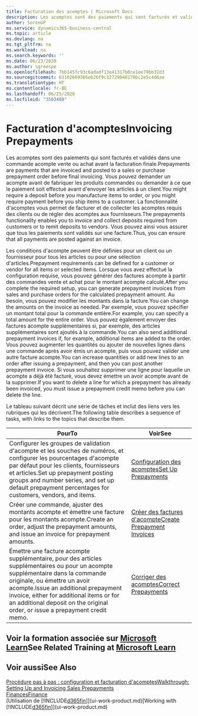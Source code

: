 ```yaml
---
title: Facturation des acomptes | Microsoft Docs
description: Les acomptes sont des paiements qui sont facturés et validés dans une commande acompte vente ou achat avant la facturation finale. Vous pouvez demander un acompte avant de fabriquer les produits commandés ou demander à ce que le paiement soit effectué avant d'envoyer les articles à un client. La fonctionnalité d'acomptes vous permet de facturer et de collecter les acomptes requis des clients ou de régler des acomptes aux fournisseurs. Vous pouvez ainsi vous assurer que tous les paiements sont validés sur une facture.
author: SorenGP
ms.service: dynamics365-business-central
ms.topic: article
ms.devlang: na
ms.tgt_pltfrm: na
ms.workload: na
ms.search.keywords: ''
ms.date: 06/23/2020
ms.author: sgroespe
ms.openlocfilehash: 7bb145fc93c6adadf13e41317b0ce1ee79bb32d3
ms.sourcegitcommit: 63102669366eb26f9c32729848170bc2e5c4d6ae
ms.translationtype: HT
ms.contentlocale: fr-BE
ms.lasthandoff: 06/25/2020
ms.locfileid: "3503480"
---
```

# <a name="invoicing-prepayments"></a><span data-ttu-id="48b2e-106">Facturation d'acomptes</span><span class="sxs-lookup"><span data-stu-id="48b2e-106">Invoicing Prepayments</span></span>

<span data-ttu-id="48b2e-107">Les acomptes sont des paiements qui sont facturés et validés dans une commande acompte vente ou achat avant la facturation finale.</span><span class="sxs-lookup"><span data-stu-id="48b2e-107">Prepayments are payments that are invoiced and posted to a sales or purchase prepayment order before final invoicing.</span></span> <span data-ttu-id="48b2e-108">Vous pouvez demander un acompte avant de fabriquer les produits commandés ou demander à ce que le paiement soit effectué avant d'envoyer les articles à un client.</span><span class="sxs-lookup"><span data-stu-id="48b2e-108">You might require a deposit before you manufacture items to order, or you might require payment before you ship items to a customer.</span></span> <span data-ttu-id="48b2e-109">La fonctionnalité d'acomptes vous permet de facturer et de collecter les acomptes requis des clients ou de régler des acomptes aux fournisseurs.</span><span class="sxs-lookup"><span data-stu-id="48b2e-109">The prepayments functionality enables you to invoice and collect deposits required from customers or to remit deposits to vendors.</span></span> <span data-ttu-id="48b2e-110">Vous pouvez ainsi vous assurer que tous les paiements sont validés sur une facture.</span><span class="sxs-lookup"><span data-stu-id="48b2e-110">Thus, you can ensure that all payments are posted against an invoice.</span></span>  

 <span data-ttu-id="48b2e-111">Les conditions d'acompte peuvent être définies pour un client ou un fournisseur pour tous les articles ou pour une sélection d'articles.</span><span class="sxs-lookup"><span data-stu-id="48b2e-111">Prepayment requirements can be defined for a customer or vendor for all items or selected items.</span></span> <span data-ttu-id="48b2e-112">Lorsque vous avez effectué la configuration requise, vous pouvez générer des factures acompte à partir des commandes vente et achat pour le montant acompte calculé.</span><span class="sxs-lookup"><span data-stu-id="48b2e-112">After you complete the required setup, you can generate prepayment invoices from sales and purchase orders for the calculated prepayment amount.</span></span> <span data-ttu-id="48b2e-113">Au besoin, vous pouvez modifier les montants dans la facture.</span><span class="sxs-lookup"><span data-stu-id="48b2e-113">You can change the amounts on the invoice as needed.</span></span> <span data-ttu-id="48b2e-114">Par exemple, vous pouvez spécifier un montant total pour la commande entière.</span><span class="sxs-lookup"><span data-stu-id="48b2e-114">For example, you can specify a total amount for the entire order.</span></span> <span data-ttu-id="48b2e-115">Vous pouvez également envoyer des factures acompte supplémentaires si, par exemple, des articles supplémentaires sont ajoutés à la commande.</span><span class="sxs-lookup"><span data-stu-id="48b2e-115">You can also send additional prepayment invoices if, for example, additional items are added to the order.</span></span> <span data-ttu-id="48b2e-116">Vous pouvez augmenter les quantités ou ajouter de nouvelles lignes dans une commande après avoir émis un acompte, puis vous pouvez valider une autre facture acompte.</span><span class="sxs-lookup"><span data-stu-id="48b2e-116">You can increase quantities or add new lines to an order after issuing a prepayment, and then you can post another prepayment invoice.</span></span> <span data-ttu-id="48b2e-117">Si vous souhaitez supprimer une ligne pour laquelle un acompte a déjà été facturé, vous devez émettre un avoir acompte avant de la supprimer.</span><span class="sxs-lookup"><span data-stu-id="48b2e-117">If you want to delete a line for which a prepayment has already been invoiced, you must issue a prepayment credit memo before you can delete the line.</span></span>  

 <span data-ttu-id="48b2e-118">Le tableau suivant décrit une série de tâches et inclut des liens vers les rubriques qui les décrivent.</span><span class="sxs-lookup"><span data-stu-id="48b2e-118">The following table describes a sequence of tasks, with links to the topics that describe them.</span></span>

|<span data-ttu-id="48b2e-119">**Pour**</span><span class="sxs-lookup"><span data-stu-id="48b2e-119">**To**</span></span>|<span data-ttu-id="48b2e-120">**Voir**</span><span class="sxs-lookup"><span data-stu-id="48b2e-120">**See**</span></span>|  
|------------|-------------|  
|<span data-ttu-id="48b2e-121">Configurer les groupes de validation d'acompte et les souches de numéros, et configurer les pourcentages d'acompte par défaut pour les clients, fournisseurs et articles.</span><span class="sxs-lookup"><span data-stu-id="48b2e-121">Set up prepayment posting groups and number series, and set up default prepayment percentages for customers, vendors, and items.</span></span>|[<span data-ttu-id="48b2e-122">Configuration des acomptes</span><span class="sxs-lookup"><span data-stu-id="48b2e-122">Set Up Prepayments</span></span>](finance-set-up-prepayments.md)|
|<span data-ttu-id="48b2e-123">Créer une commande, ajuster des montants acompte et émettre une facture pour les montants acompte.</span><span class="sxs-lookup"><span data-stu-id="48b2e-123">Create an order, adjust the prepayment amounts, and issue an invoice for prepayment amounts.</span></span>|[<span data-ttu-id="48b2e-124">Créer des factures d'acompte</span><span class="sxs-lookup"><span data-stu-id="48b2e-124">Create Prepayment Invoices</span></span>](finance-how-to-create-prepayment-invoices.md)|  
|<span data-ttu-id="48b2e-125">Émettre une facture acompte supplémentaire, pour des articles supplémentaires ou pour un acompte supplémentaire dans la commande originale, ou émettre un avoir acompte.</span><span class="sxs-lookup"><span data-stu-id="48b2e-125">Issue an additional prepayment invoice, either for additional items or for an additional deposit on the original order, or issue a prepayment credit memo.</span></span>|[<span data-ttu-id="48b2e-126">Corriger des acomptes</span><span class="sxs-lookup"><span data-stu-id="48b2e-126">Correct Prepayments</span></span>](finance-how-to-correct-prepayments.md)|  

## <a name="see-related-training-at-microsoft-learn"></a><span data-ttu-id="48b2e-127">Voir la formation associée sur [Microsoft Learn](/learn/modules/prepayment-invoices-dynamics-365-business-central/index)</span><span class="sxs-lookup"><span data-stu-id="48b2e-127">See Related Training at [Microsoft Learn](/learn/modules/prepayment-invoices-dynamics-365-business-central/index)</span></span>

## <a name="see-also"></a><span data-ttu-id="48b2e-128">Voir aussi</span><span class="sxs-lookup"><span data-stu-id="48b2e-128">See Also</span></span>

[<span data-ttu-id="48b2e-129">Procédure pas à pas : configuration et facturation d'acomptes</span><span class="sxs-lookup"><span data-stu-id="48b2e-129">Walkthrough: Setting Up and Invoicing Sales Prepayments</span></span>](walkthrough-setting-up-and-invoicing-sales-prepayments.md)  
[<span data-ttu-id="48b2e-130">Finances</span><span class="sxs-lookup"><span data-stu-id="48b2e-130">Finance</span></span>](finance.md)  
<span data-ttu-id="48b2e-131">[Utilisation de [!INCLUDE[d365fin](includes/d365fin_md.md)]](ui-work-product.md)</span><span class="sxs-lookup"><span data-stu-id="48b2e-131">[Working with [!INCLUDE[d365fin](includes/d365fin_md.md)]](ui-work-product.md)</span></span>  
